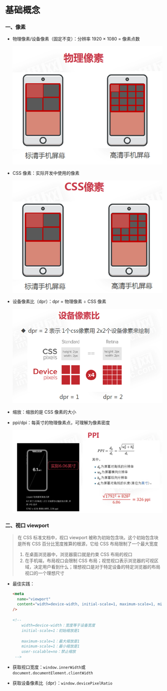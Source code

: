 # 基础概念

### 一、像素

- 物理像素/设备像素（固定不变）：分辨率 1920 × 1080 = 像素点数

  ![物理像素](images/物理像素.png)

- CSS 像素：实际开发中使用的像素

  ![CSS像素](images/CSS像素.png)

- 设备像素比（dpr）：dpr = 物理像素 ÷ CSS 像素

  ![设备像素比](images/设备像素比.png)

- 缩放：缩放的是 CSS 像素的大小

- ppi/dpi：每英寸的物理像素点，可理解为像素密度

  ![ppi](images/ppi.png)

### 二、视口 viewport

> 在 CSS 标准文档中，视口 viewport 被称为初始包含块。这个初始包含块是所有 CSS 百分比宽度推算的根源，它给 CSS 布局限制了一个最大宽度
>
> 1. 在桌面浏览器中，浏览器窗口就是约束 CSS 布局的视口
> 2. 在手机端，布局视口会限制 CSS 布局；视觉视口表示浏览器的可视区域，决定用户看到什么；理想视口是对于特定设备的特定浏览器的布局视口的一个理想尺寸

- 最佳实践：

  ```html
  <meta
    name="viewport"
    content="width=device-width, initial-scale=1, maximum-scale=1, minimum-scale=1, user-scalable=no"
  />

  <!-- 
      width=device-width：宽度等于设备宽度
      initial-scale=1：初始缩放是1
      
      maximum-scale=1：最大缩放是1
      minimum-scale=1：最小缩放是1
      user-scalable=no：禁止缩放
   -->
  ```

- 获取视口宽度：`window.innerWidth`或`document.documentElement.clientWidth`
- 获取设备像素比（dpr）：`window.devicePixelRatio`
